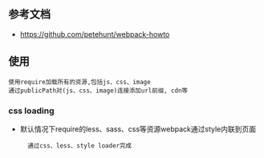 
## 参考文档 

* https://github.com/petehunt/webpack-howto

## 使用 

    使用require加载所有的资源,包括js、css、image
    通过publicPath对(js、css、image)连接添加url前缀, cdn等

### css loading

* 默认情况下require的less、sass、css等资源webpack通过style内联到页面

        通过css、less、style loader完成
        

